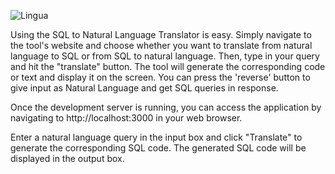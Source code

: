 ![Lingua](https://github.com/abhishekshah25/LinguaSQL/assets/147745895/ec9f2fb3-51f8-4cf2-94a5-e9ec1c5de91d)

Using the SQL to Natural Language Translator is easy. Simply navigate to the tool's website and choose whether you want to translate from natural language to SQL or from SQL to natural language. Then, type in your query and hit the "translate" button. The tool will generate the corresponding code or text and display it on the screen. You can press the 'reverse' button to give input as Natural Language and get SQL queries in response.

Once the development server is running, you can access the application by navigating to http://localhost:3000 in your web browser.

Enter a natural language query in the input box and click "Translate" to generate the corresponding SQL code. The generated SQL code will be displayed in the output box.

